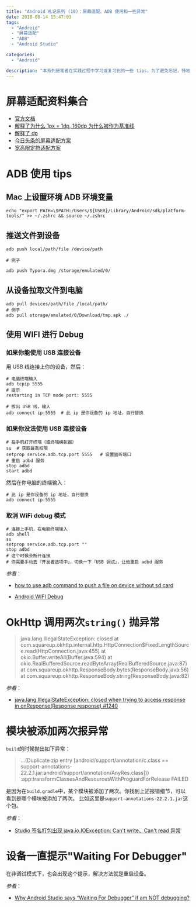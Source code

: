```yaml
---
title: "Android 札记系列 (10)：屏幕适配、ADB 使用和一些异常"
date: 2018-08-14 15:47:03
tags:
  - "Android"
  - "屏幕适配"
  - "ADB"
  - "Android Studio"

categories:
  - "Android"

description: "本系列是笔者在实践过程中学习或复习到的一些 tips，为了避免忘记，特地记下来。本节记录的是了解屏幕适配的基础、ADB WiFi 调试和其他的一些 tips..."
---
```


# 屏幕适配资料集合

- [官方文档](https://developer.android.com/guide/practices/screens_support)
- [解释了为什么 1px = 1dp, 160dp 为什么被作为基准线](https://juejin.im/post/5847fe8cac502e006ce7cc6b)
- [ 解释了 dp](https://www.jianshu.com/p/bd3944b56b41)
- [今日头条的屏幕适配方案](https://mp.weixin.qq.com/s/d9QCoBP6kV9VSWvVldVVwA) 
- [宽高限定符适配方案](https://mp.weixin.qq.com/s/X-aL2vb4uEhqnLzU5wjc4Q)


# ADB 使用 tips

## Mac 上设置环境 ADB 环境变量

```shell
echo "export PATH=\$PATH:/Users/${USER}/Library/Android/sdk/platform-tools/" >> ~/.zshrc && source ~/.zshrc
```

## 推送文件到设备

```shell
adb push local/path/file /device/path

# 例子

adb push Typora.dmg /storage/emulated/0/
```

## 从设备拉取文件到电脑

```shell
adb pull devices/path/file /local/path/
# 例子
adb pull storage/emulated/0/Download/tmp.apk ./
```

## 使用 WIFI 进行 Debug

### 如果你能使用 USB 连接设备

用 USB 线连接上你的设备，然后：

```shell
# 电脑终端输入
adb tcpip 5555
# 提示
restarting in TCP mode port: 5555

# 拔出 USB 线，输入
adb connect ip:5555  # 此 ip 是你设备的 ip 地址，自行替换

```

### 如果你没法使用 USB 连接设备

```shell
# 在手机打开终端（或终端模拟器）
su  # 获取最高权限
setprop service.adb.tcp.port 5555   # 设置监听端口
# 重启 adbd 服务
stop adbd  
start adbd
```
然后在你电脑的终端输入：

```shell
# 此 ip 是你设备的 ip 地址，自行替换
adb connect ip:5555
```

### 取消 WiFi debug 模式

```shell
# 连接上手机，在电脑终端输入
adb shell
su
setprop service.adb.tcp.port ""
stop adbd
# 这个时候会断开连接
# 你需要手动去『开发者选项中』，切换一下『USB 调试』，让他重启 adbd 服务
```

*参看*：

- [how to use adb command to push a file on device without sd card](https://stackoverflow.com/questions/20834241/how-to-use-adb-command-to-push-a-file-on-device-without-sd-card)

- [Android WIFI Debug](https://blog.csdn.net/hongjinqun/article/details/27094425)


# OkHttp 调用两次`string()` 抛异常

> java.lang.IllegalStateException: closed
            at com.squareup.okhttp.internal.http.HttpConnection$FixedLengthSource.read(HttpConnection.java:455)
            at okio.Buffer.writeAll(Buffer.java:594)
            at okio.RealBufferedSource.readByteArray(RealBufferedSource.java:87)
            at com.squareup.okhttp.ResponseBody.bytes(ResponseBody.java:56)
            at com.squareup.okhttp.ResponseBody.string(ResponseBody.java:82)

*参看*： 

- [java.lang.IllegalStateException: closed when trying to access response in onResponse(Response response) #1240](https://github.com/square/okhttp/issues/1240)

# 模块被添加两次报异常

`build`的时候抛出如下异常：

>  ...(Duplicate zip entry [android/support/annotation/c.class == support-annotations-22.2.1.jar:android/support/annotation/AnyRes.class]))
:app:transformClassesAndResourcesWithProguardForRelease FAILED

是因为在`build.gradle`中，某个模块被添加了两次。你找到上述报错细节，可以看到是哪个模块被添加了两次。
比如这里是`support-annotations-22.2.1.jar`这个包。

*参看*：

- [Studio 签名打包出现 java.io.IOException: Can't write、Can't read 异常](https://blog.csdn.net/hongjinqun/article/details/27094425)

# 设备一直提示"Waiting For Debugger"

在非调试模式下，也会出现这个提示，解决方法就是重启设备。

*参看*：

- [Why Android Studio says “Waiting For Debugger” if am NOT debugging?](https://stackoverflow.com/questions/20537845/why-android-studio-says-waiting-for-debugger-if-am-not-debugging)






